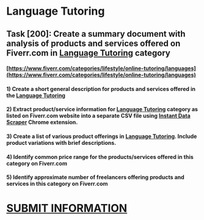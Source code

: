 # Language Tutoring
## Task [200]: Create a summary document with analysis of products and services offered on Fiverr.com in [Language Tutoring](https://www.fiverr.com/categories/lifestyle/online-tutoring/languages) category
#### [https://www.fiverr.com/categories/lifestyle/online-tutoring/languages](https://www.fiverr.com/categories/lifestyle/online-tutoring/languages)
#### 1) Create a short general description for products and services offered in the [Language Tutoring](https://www.fiverr.com/categories/lifestyle/online-tutoring/languages)
#### 2) Extract product/service information for [Language Tutoring](https://www.fiverr.com/categories/lifestyle/online-tutoring/languages) category as listed on Fiverr.com website into a separate CSV file using [Instant Data Scraper](https://chrome.google.com/webstore/detail/instant-data-scraper/ofaokhiedipichpaobibbnahnkdoiiah) Chrome extension.
#### 3) Create a list of various product offerings in [Language Tutoring](https://www.fiverr.com/categories/lifestyle/online-tutoring/languages). Include product variations with brief descriptions.
#### 4) Identify common price range for the products/services offered in this category on Fiverr.com
#### 5) Identify approximate number of freelancers offering products and services in this category on Fiverr.com

# [SUBMIT INFORMATION](https://forms.office.com/r/8AEKjkLxKG)

